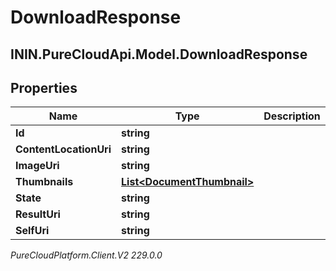 # DownloadResponse

## ININ.PureCloudApi.Model.DownloadResponse

## Properties

|Name | Type | Description | Notes|
|------------ | ------------- | ------------- | -------------|
| **Id** | **string** |  | [optional] |
| **ContentLocationUri** | **string** |  | [optional] |
| **ImageUri** | **string** |  | [optional] |
| **Thumbnails** | [**List&lt;DocumentThumbnail&gt;**](DocumentThumbnail) |  | [optional] |
| **State** | **string** |  | [optional] |
| **ResultUri** | **string** |  | [optional] |
| **SelfUri** | **string** |  | [optional] |



_PureCloudPlatform.Client.V2 229.0.0_
